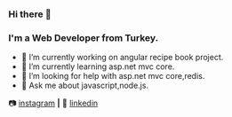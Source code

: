 ### Hi there 👋
### I'm a Web Developer from Turkey.


- 🔭 I’m currently working on angular recipe book project.
- 🌱 I’m currently learning asp.net mvc core.
- 🤔 I’m looking for help with asp.net mvc core,redis.
- 💬 Ask me about javascript,node.js.


 
📷 [instagram][instagram] **|** 
👔 [linkedin][linkedin]



[instagram]: https://instagram.com/eralponay
[linkedin]: https://www.linkedin.com/in/eralp-onay-234b83165/

